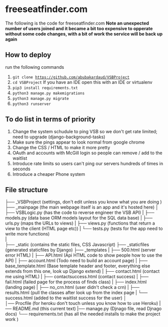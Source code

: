# freeseatfinder.com

The following is the code for freeseatfinder.com <b> Note an unexpected number of users joined and it became a bit too expensive to opperate without some code changes, with a bit of work the service will be back up again</b> 


##  How to deploy  
run the following commands

1. <code>git clone https://github.com/abubakardaud/VSBProject</code>
2. <code>cd VSBProject</code> If you have an IDE open this with an IDE or virtualenv
3. <code>pip3 install requirements.txt</code>
4. <code>python3 manage.py makemigrations</code>
5. <code>python3 manage.py migrate</code>
5. <code>python3 runserver</code>

## To do list in terms of priority 

1. Change the system schudule to ping VSB so we don't get rate limited; need to upgrade (django-background-tasks) 
2. Make sure the pings appear to look normal from google chrome
3. Change the CSS / HTML to make it more pretty
4. OAuth and accounts with McGill login so people can remove / add to the waitlist 
5. Introduce rate limits so users can't ping our servers hundreds of times in seconds
6. Introduce a cheaper Phone system 

## File structure  

├── _VSBProject (settings, don't edit unless you know what you are doing )
├── _mainpage (the main webpage itself is an app and it's hosted here)
│   ├── VSBLogic.py (has the code to reverse engineer the VSB API) 
|   ├── models.py (data base ORM models layout for the SQL data base) 
|   ├── urls.py (maps the URLs to views)
|   ├── views.py (functions that return a view to the client (HTML page etc))
|   └── tests.py (tests for the app need to write more functions)   
|   
├── _static (contains the static files, CSS Javascript)
├── _staticfiles (generated staticfiles by Django)
├── _templates
|   ├── 500.html (server error HTML)
|   ├── API.html (Api HTML code to show people how to use the API)
|   ├── account.html (Todo need to build an account page)
|   ├── base_template.html (Base template header and footer, everything else extends from this one, look up Django extend)
|   ├── contact.html (contact me using HTML)
|   ├── contactsuccess.html (contact success)
|   ├── fail.html (failed page for the process of finds class)
|   ├── index.html (landing page)
|   ├── no_crn.html (user didn't check a crn)
|   ├── results.html (pull the classes after look up from the index page 
|   └── success.html (added to the waitlist success for the user)
│   
│── Procfile (for heroku don't touch unless you know how to use Heroku)
|── README.md (this current text)
|── manage.py (Djnago file, read Djnago docs)
└── requirements.txt (has all the needed installs to make the project work ) 


